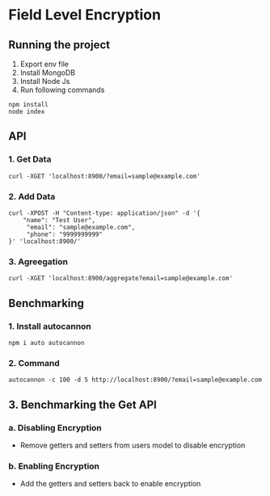 # Field Level Encryption

## Running the project

1. Export env file
2. Install MongoDB
3. Install Node Js
4. Run following commands

```
npm install
node index
```

## API

### 1. Get Data

```
curl -XGET 'localhost:8900/?email=sample@example.com'
```

### 2. Add Data

```
curl -XPOST -H "Content-type: application/json" -d '{
    "name": "Test User",
     "email": "sample@example.com",
     "phone": "9999999999"
}' 'localhost:8900/'
```

### 3. Agreegation

```
curl -XGET 'localhost:8900/aggregate?email=sample@example.com'
```

## Benchmarking

### 1. Install autocannon

```
npm i auto autocannon
```

### 2. Command

```
autocannon -c 100 -d 5 http://localhost:8900/?email=sample@example.com
```

## 3. Benchmarking the Get API

### a. Disabling Encryption

-   Remove getters and setters from users model to disable encryption

### b. Enabling Encryption

-   Add the getters and setters back to enable encryption
